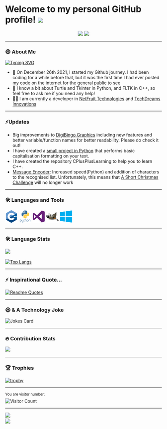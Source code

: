 <div id="header">
  <h1>
    Welcome to my personal GitHub profile!
    <img src="https://media.giphy.com/media/hvRJCLFzcasrR4ia7z/giphy.gif" width="30px"/>
</div> 
<div align="center">
  <img src="https://media.giphy.com/media/xT9IgzoKnwFNmISR8I/giphy.gif" height="300"/>
  <img src="https://media.giphy.com/media/VTtANKl0beDFQRLDTh/giphy.gif" height="300"/>
</div>
 
  ---
  
### 😄 About Me 
  [![Typing SVG](https://readme-typing-svg.demolab.com?font=Fira+Code&duration=4096&pause=24&width=435&color=10FF50&background=00000000&vCenter=true&width=435&lines=Keen+Python+and+C%2B%2B+Developer;Full-Stack+Developer;2+years+of+coding+experience)](https://git.io/typing-svg)
- 🎇 On December 26th 2021, I started my Github journey. I had been coding for a while before that, but it was the first time I had ever posted my code on the internet for the general public to see
- 💬 I know a bit about Turtle and Tkinter in Python, and FLTK in C++, so feel free to ask me if you need any help!
- 👨‍💻 I am currently a developer in [NetFruit Technologies](https://github.com/NetFruit-Technologies) and [TechDreams Innovations](https://github.com/TechDreams-Innovations)
  
 ---
	
### ⚡Updates
- Big improvements to [DigiBingo Graphics](https://github.com/ShashCode2348/DigiBingo/blob/main/Python/DigiBingoGraphics.py) including new features and better variable/function names for better readability. Please do check it out!
- I have created a [small project in Python](https://github.com/ShashCode2348/Capital-Letter-Formatter) that performs basic capitalisation formatting on your text.
- I have created the repository CPlusPlusLearning to help you to learn C++.
- [Message Encoder](https://github.com/ShashCode2348/Message-Encoder): Increased speed(Python) and addition of characters to the recognised list. Unfortunately, this means that [A Short Christmas Challenge](https://github.com/ShashCode2348/A-Short-Christmas-Challenge) will no longer work 

---

### :hammer_and_wrench: Languages and Tools
  <div>
    <img src="https://github.com/devicons/devicon/blob/master/icons/cplusplus/cplusplus-original.svg" height=40/>
    <img src="https://github.com/devicons/devicon/blob/master/icons/python/python-original-wordmark.svg" height=40/>
    <img src="https://github.com/devicons/devicon/blob/master/icons/visualstudio/visualstudio-plain.svg" height=40/>
    <img src="https://github.com/devicons/devicon/blob/master/icons/gimp/gimp-original.svg" height=40/>
    <img src="https://github.com/devicons/devicon/blob/master/icons/windows8/windows8-original.svg" bg="white" height=40/>
  </div>
  
   ---

### :hammer_and_wrench: Language Stats
<p>
	<a href="https://profile.codersrank.io/user/ShashCode2348#Tech%20Skills">
		<img width="800em" src="https://cr-skills-chart-widget.azurewebsites.net/api/api?username=ShashCode2348&padding=15&labels=true&legend=true&tooltip=true&max-labels=36&branding=false&skills=C,C%23,C%2B%2B,CSS,HTML,Java,JavaScript,Jupyter%20Notebook,PHP,Python,R,Ruby,Rust,SCSS,SQL,Scala,Shell,TSQL,TypeScript,Vue&show-other-skills=true&bg=lightblue">
	</a>
</p>

[![Top Langs](https://github-readme-stats.vercel.app/api/top-langs/?username=ShashCode2348&layout=compact&theme=blue-green)](https://github.com/anuraghazra/github-readme-stats)
	
---
	
### ⚡ Inspirational Quote...
  [![Readme Quotes](https://quotes-github-readme.vercel.app/api?type=horizontal&theme=catppuccin)](https://github.com/piyushsuthar/github-readme-quotes) 
  
---
	
### 😆 & A Technology Joke
![Jokes Card](https://readme-jokes.vercel.app/api?bgColor=%23000000&qColor=%23FFAA00&aColor=%23AAFF00&borderColor=%236950A1)
	
  ---
  
### 🔥 Contribution Stats

  <img src="http://github-readme-streak-stats.herokuapp.com?user=ShashCode2348&theme=dark&background=000000"/>
</p>

---

### 🏆 Trophies
  [![trophy](https://github-profile-trophy.vercel.app/?username=ShashCode2348&theme=algolia&column=6)](https://github.com/ryo-ma/github-profile-trophy)

<!---
ShashCode2348/ShashCode2348 is a ✨ special ✨ repository because its `README.md` (this file) appears on your GitHub profile.
You can click the Preview link to take a look at your changes.
--->
  
  ---

<sup>You are visitor number:</sup><br />![Visitor Count](https://profile-counter.glitch.me/ShashCode2348/count.svg)
  
</p>

---

<div>
  <img src="https://media.giphy.com/media/l8G8sdTRURRBANPpPR/giphy.gif"/>
</div>
<div>
  <img src="https://media.giphy.com/media/0fz5uNPHnoVHLEhAW2/giphy.gif"/>
</div>
